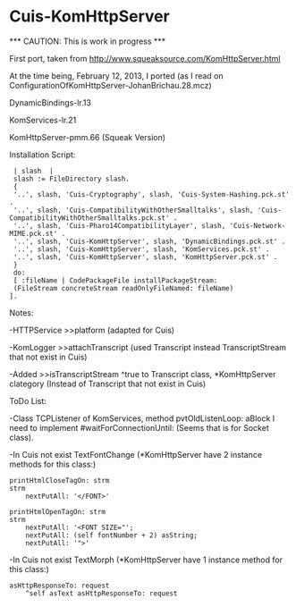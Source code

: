 Cuis-KomHttpServer
==================

*** CAUTION: This is work in progress ***

First port, taken from http://www.squeaksource.com/KomHttpServer.html

At the time being, February 12, 2013, I ported (as I read on ConfigurationOfKomHttpServer-JohanBrichau.28.mcz)

DynamicBindings-lr.13

KomServices-lr.21

KomHttpServer-pmm.66 (Squeak Version)

Installation Script:

     | slash  |
     slash := FileDirectory slash.
     {
     '..', slash, 'Cuis-Cryptography', slash, 'Cuis-System-Hashing.pck.st' .
     '..', slash, 'Cuis-CompatibilityWithOtherSmalltalks', slash, 'Cuis-CompatibilityWithOtherSmalltalks.pck.st' .
     '..', slash, 'Cuis-Pharo14CompatibilityLayer', slash, 'Cuis-Network-MIME.pck.st' .
     '..', slash, 'Cuis-KomHttpServer', slash, 'DynamicBindings.pck.st' .
     '..', slash, 'Cuis-KomHttpServer', slash, 'KomServices.pck.st' .
     '..', slash, 'Cuis-KomHttpServer', slash, 'KomHttpServer.pck.st' .
     }
     do:
     [ :fileName | CodePackageFile installPackageStream:
     (FileStream concreteStream readOnlyFileNamed: fileName)
    ].


Notes:

-HTTPService >>platform (adapted for Cuis)

-KomLogger >>attachTranscript (used Transcript instead TranscriptStream that not exist in Cuis)

-Added >>isTranscriptStream 
		^true
		to Transcript class, *KomHttpServer clategory (Instead of Transcript that not exist in Cuis)


ToDo List:

-Class TCPListener of KomServices, method pvtOldListenLoop: aBlock I need to implement #waitForConnectionUntil: (Seems that is for Socket class).

-In Cuis not exist TextFontChange (*KomHttpServer have 2 instance methods for this class:)
	
    printHtmlCloseTagOn: strm
    strm
        nextPutAll: '</FONT>'

    printHtmlOpenTagOn: strm
    strm
        nextPutAll: '<FONT SIZE="';
        nextPutAll: (self fontNumber + 2) asString;
        nextPutAll: '">'

-In Cuis not exist TextMorph (*KomHttpServer have 1 instance method for this class:)

    asHttpResponseTo: request
        ^self asText asHttpResponseTo: request
 
